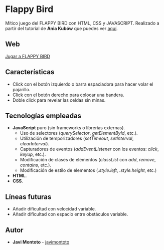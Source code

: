 # Flappy Bird
Mítico juego del FLAPPY BIRD con HTML, CSS y JAVASCRIPT. 
Realizado a partir del tutorial de **Ania Kubów** que puedes ver [aquí](https://www.youtube.com/watch?v=gxHcW84izz0).

## Web
[Jugar a FLAPPY BIRD](https://javimontoto.github.io/FlappyBird/)

## Características
* Click con el botón izquierdo o barra espaciadora para hacer volar el pajarillo.
* Click con el botón derecho para colocar una bandera.
* Doble click para revelar las celdas sin minas.

## Tecnologías empleadas
* **JavaScript** puro (sin frameworks o librerías externas).
  * Uso de selectores (*querySelector*, *getElementById*, etc.).
  * Utilización de temporizadores (*setTimeout*, *setInterval*, *clearInterval*).
  * Capturadores de eventos (*addEventListener* con los eventos: *click*, *keyup*, etc.).
  * Modificación de clases de elementos (*classList* con *add*, *remove*, *contains*, etc.).
  * Modificación de estilo de elementos (*.style.left*, *.style.height*, etc.)
* **HTML**.
* **CSS**.

## Líneas futuras
* Añadir dificultad con velocidad variable.
* Añadir dificultad con espacio entre obstáculos variable.

## Autor
* **Javi Montoto** - [javimontoto](https://github.com/javimontoto)

